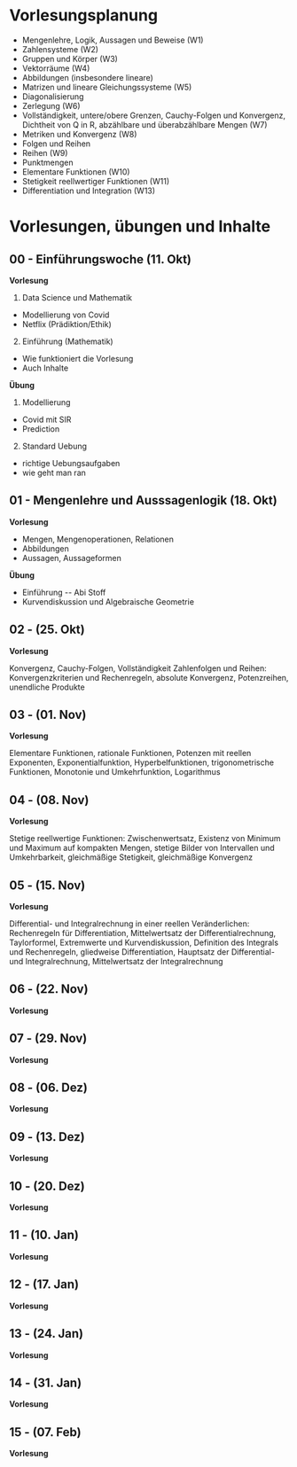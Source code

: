 # Vorlesungsplanung 

 * Mengenlehre, Logik, Aussagen und Beweise (W1)
 * Zahlensysteme (W2)
 * Gruppen und K&ouml;rper (W3)
 * Vektorr&auml;ume (W4)
 * Abbildungen (insbesondere lineare) 
 * Matrizen und lineare Gleichungssysteme (W5)
 * Diagonalisierung 
 * Zerlegung (W6)
 * Vollständigkeit, untere/obere Grenzen, Cauchy-Folgen und Konvergenz, Dichtheit von Q in R, abzählbare und überabzählbare Mengen (W7)
 * Metriken und Konvergenz (W8)
 * Folgen und Reihen
 * Reihen (W9)
 * Punktmengen
 * Elementare Funktionen (W10)
 * Stetigkeit reellwertiger Funktionen (W11)
 * Differentiation und Integration (W13)

# Vorlesungen, &uuml;bungen und Inhalte

## 00 - Einf&uuml;hrungswoche (11. Okt)

**Vorlesung**

1. Data Science und Mathematik

 * Modellierung von Covid
 * Netflix (Pr&auml;diktion/Ethik) 

2. Einf&uuml;hrung (Mathematik)

 * Wie funktioniert die Vorlesung
 * Auch Inhalte


**&Uuml;bung**

1. Modellierung

 * Covid mit SIR
 * Prediction 

2. Standard Uebung 

 * richtige Uebungsaufgaben
 * wie geht man ran


## 01 - Mengenlehre und Ausssagenlogik (18. Okt)

**Vorlesung**

 * Mengen, Mengenoperationen, Relationen
 * Abbildungen
 * Aussagen, Aussageformen

**&Uuml;bung**

 * Einf&uuml;hrung -- Abi Stoff
 * Kurvendiskussion und Algebraische Geometrie
 
## 02 -  (25. Okt)

**Vorlesung**

 Konvergenz, Cauchy-Folgen, Vollständigkeit
 Zahlenfolgen und Reihen: Konvergenzkriterien und Rechenregeln,
absolute Konvergenz, Potenzreihen, unendliche Produkte

## 03 -  (01. Nov)

**Vorlesung**

 Elementare Funktionen, rationale Funktionen, Potenzen mit reellen
Exponenten, Exponentialfunktion, Hyperbelfunktionen,
trigonometrische Funktionen, Monotonie und Umkehrfunktion,
Logarithmus

## 04 -  (08. Nov)

**Vorlesung**

 Stetige reellwertige Funktionen: Zwischenwertsatz, Existenz von
Minimum und Maximum auf kompakten Mengen, stetige Bilder
von Intervallen und Umkehrbarkeit, gleichmäßige Stetigkeit,
gleichmäßige Konvergenz

## 05 -  (15. Nov)

**Vorlesung**

 Differential- und Integralrechnung in einer reellen Veränderlichen:
Rechenregeln für Differentiation, Mittelwertsatz der
Differentialrechnung, Taylorformel, Extremwerte und
Kurvendiskussion, Definition des Integrals und Rechenregeln,
gliedweise Differentiation, Hauptsatz der Differential- und
Integralrechnung, Mittelwertsatz der Integralrechnung


## 06 -  (22. Nov)

**Vorlesung**

## 07 -  (29. Nov)

**Vorlesung**

## 08 -  (06. Dez)

**Vorlesung**

## 09 -  (13. Dez)

**Vorlesung**

## 10 -  (20. Dez)

**Vorlesung**

## 11 -  (10. Jan)

**Vorlesung**

## 12 -  (17. Jan)

**Vorlesung**

## 13 -  (24. Jan)

**Vorlesung**

## 14 -  (31. Jan)

**Vorlesung**

## 15 -  (07. Feb)

**Vorlesung**
